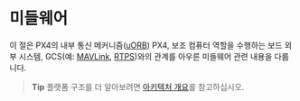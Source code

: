 # 미들웨어

이 절은 PX4의 내부 통신 메커니즘([uORB](../middleware/uorb.md)) PX4, 보조 컴퓨터 역할을 수행하는 보드 외부 시스템, GCS(예: [MAVLink](../middleware/mavlink.md), [RTPS](../middleware/micrortps.md))와의 관계를 아우른 미들웨어 관련 내용을 다룹니다.

> **Tip** 플랫폼 구조를 더 알아보려면 [아키텍처 개요](../concept/architecture.md)를 참고하십시오.